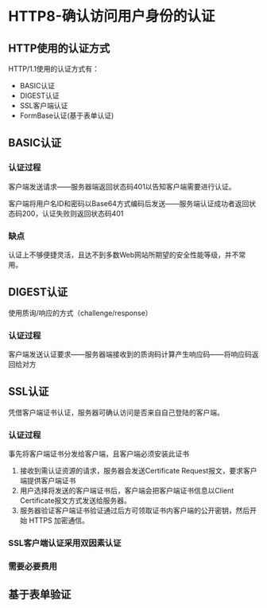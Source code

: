 # HTTP8-确认访问用户身份的认证

## HTTP使用的认证方式

HTTP/1.1使用的认证方式有：

* BASIC认证
* DIGEST认证
* SSL客户端认证
* FormBase认证\(基于表单认证\)

## BASIC认证

### 认证过程

客户端发送请求——服务器端返回状态码401以告知客户端需要进行认证。

客户端将用户名ID和密码以Base64方式编码后发送——服务端认证成功者返回状态码200，认证失败则返回状态码401

### 缺点

认证上不够便捷灵活，且达不到多数Web网站所期望的安全性能等级，并不常用。

## DIGEST认证

使用质询/响应的方式（challenge/response）

### 认证过程

客户端发送认证要求——服务器端接收到的质询码计算产生响应码——将响应码返回给对方

## SSL认证

凭借客户端证书认证，服务器可确认访问是否来自自己登陆的客户端。

### 认证过程

事先将客户端证书分发给客户端，且客户端必须安装此证书

1. 接收到需认证资源的请求，服务器会发送Certificate Request报文，要求客户端提供客户端证书
2. 用户选择将发送的客户端证书后，客户端会把客户端证书信息以Client Certificate报文方式发送给服务器。
3. 服务器验证客户端证书验证通过后方可领取证书内客户端的公开密钥，然后开始 HTTPS 加密通信。

### SSL客户端认证采用双因素认证

### 需要必要费用

## 基于表单验证







